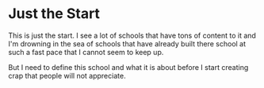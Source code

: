 # Just the Start
This is just the start. I see a lot of schools that have tons of content to it and I'm drowning in the sea of schools that have already built there school at such a fast pace that I cannot seem to keep up.

But I need to define this school and what it is about before I start creating crap that people will not appreciate.
